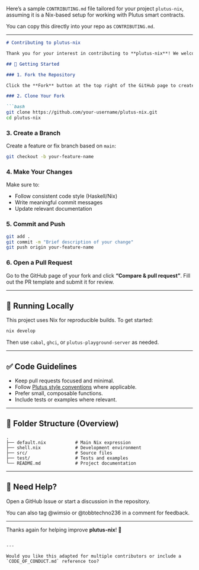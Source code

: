 Here’s a sample `CONTRIBUTING.md` file tailored for your project `plutus-nix`, assuming it is a Nix-based setup for working with Plutus smart contracts.

You can copy this directly into your repo as `CONTRIBUTING.md`.

---

````markdown
# Contributing to plutus-nix

Thank you for your interest in contributing to **plutus-nix**! We welcome all contributions—bug fixes, new features, documentation improvements, or anything that helps make this project better for the Cardano smart contract community.

## 🚀 Getting Started

### 1. Fork the Repository

Click the **Fork** button at the top right of the GitHub page to create your own copy of the repo.

### 2. Clone Your Fork

```bash
git clone https://github.com/your-username/plutus-nix.git
cd plutus-nix
````

### 3. Create a Branch

Create a feature or fix branch based on `main`:

```bash
git checkout -b your-feature-name
```

### 4. Make Your Changes

Make sure to:

* Follow consistent code style (Haskell/Nix)
* Write meaningful commit messages
* Update relevant documentation

### 5. Commit and Push

```bash
git add .
git commit -m "Brief description of your change"
git push origin your-feature-name
```

### 6. Open a Pull Request

Go to the GitHub page of your fork and click **“Compare & pull request”**. Fill out the PR template and submit it for review.

---

## 🧪 Running Locally

This project uses Nix for reproducible builds. To get started:

```bash
nix develop
```

Then use `cabal`, `ghci`, or `plutus-playground-server` as needed.

---

## ✅ Code Guidelines

* Keep pull requests focused and minimal.
* Follow [Plutus style conventions](https://github.com/input-output-hk/plutus/blob/main/CODE_STYLE.md) where applicable.
* Prefer small, composable functions.
* Include tests or examples where relevant.

---

## 📁 Folder Structure (Overview)

```
.
├── default.nix           # Main Nix expression
├── shell.nix             # Development environment
├── src/                  # Source files
├── test/                 # Tests and examples
└── README.md             # Project documentation
```

---

## 💬 Need Help?

Open a GitHub Issue or start a discussion in the repository.

You can also tag @wimsio or @tobbtechno236 in a comment for feedback.

---

Thanks again for helping improve **plutus-nix**! 🙌

```

---

Would you like this adapted for multiple contributors or include a `CODE_OF_CONDUCT.md` reference too?
```
